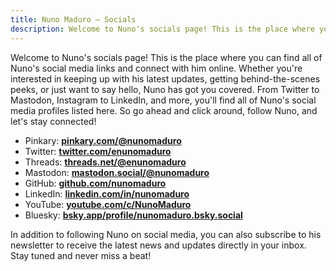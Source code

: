 ```yaml
---
title: Nuno Maduro — Socials
description: Welcome to Nuno's socials page! This is the place where you can find all of Nuno's social media links and connect with him online.
---
```


Welcome to Nuno's socials page! This is the place where you can find all of Nuno's social media links and connect with him online. Whether you're interested in keeping up with his latest updates, getting behind-the-scenes peeks, or just want to say hello, Nuno has got you covered. From Twitter to Mastodon, Instagram to LinkedIn, and more, you'll find all of Nuno's social media profiles listed here. So go ahead and click around, follow Nuno, and let's stay connected!

- Pinkary: **[pinkary.com/@nunomaduro](https://pinkary.com/@nunomaduro)**
- Twitter: **[twitter.com/enunomaduro](https://twitter.com/enunomaduro)**
- Threads: **[threads.net/@enunomaduro](https://www.threads.net/@enunomaduro)**
- Mastodon: **[mastodon.social/@nunomaduro](https://mastodon.social/@nunomaduro)**
- GitHub: **[github.com/nunomaduro](https://github.com/nunomaduro)**
- LinkedIn: **[linkedin.com/in/nunomaduro](https://www.linkedin.com/in/nunomaduro)**
- YouTube: **[youtube.com/c/NunoMaduro](https://www.youtube.com/c/NunoMaduro)**
- Bluesky: **[bsky.app/profile/nunomaduro.bsky.social](https://bsky.app/profile/nunomaduro.bsky.social)**

In addition to following Nuno on social media, you can also subscribe to his newsletter to receive the latest news and updates directly in your inbox. Stay tuned and never miss a beat!

